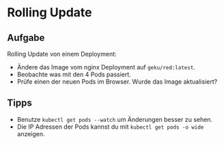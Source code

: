 # Rolling Update

## Aufgabe

Rolling Update von einem Deployment:

* Ändere das Image vom nginx Deployment auf `geku/red:latest`.
* Beobachte was mit den 4 Pods passiert.
* Prüfe einen der neuen Pods im Browser. Wurde das Image aktualisiert?


## Tipps

* Benutze `kubectl get pods --watch` um Änderungen besser zu sehen.
* Die IP Adressen der Pods kannst du mit `kubectl get pods -o wide` anzeigen.
